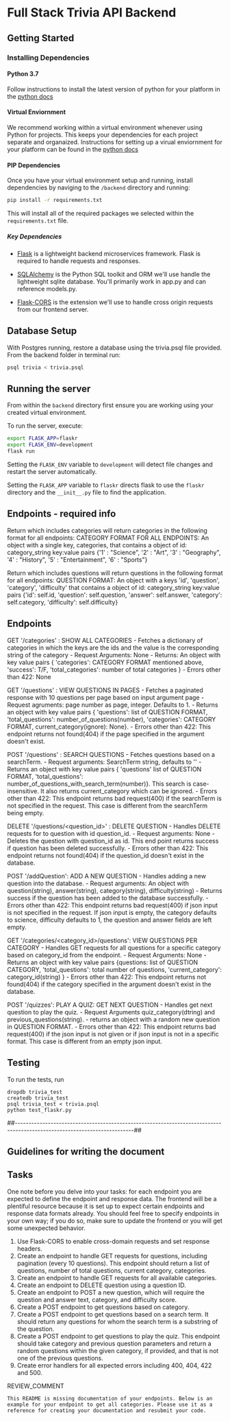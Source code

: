 # Full Stack Trivia API Backend

## Getting Started

### Installing Dependencies

#### Python 3.7

Follow instructions to install the latest version of python for your platform in the [python docs](https://docs.python.org/3/using/unix.html#getting-and-installing-the-latest-version-of-python)

#### Virtual Enviornment

We recommend working within a virtual environment whenever using Python for projects. This keeps your dependencies for each project separate and organaized. Instructions for setting up a virual enviornment for your platform can be found in the [python docs](https://packaging.python.org/guides/installing-using-pip-and-virtual-environments/)

#### PIP Dependencies

Once you have your virtual environment setup and running, install dependencies by naviging to the `/backend` directory and running:

```bash
pip install -r requirements.txt
```

This will install all of the required packages we selected within the `requirements.txt` file.

##### Key Dependencies

- [Flask](http://flask.pocoo.org/)  is a lightweight backend microservices framework. Flask is required to handle requests and responses.

- [SQLAlchemy](https://www.sqlalchemy.org/) is the Python SQL toolkit and ORM we'll use handle the lightweight sqlite database. You'll primarily work in app.py and can reference models.py. 

- [Flask-CORS](https://flask-cors.readthedocs.io/en/latest/#) is the extension we'll use to handle cross origin requests from our frontend server. 

## Database Setup
With Postgres running, restore a database using the trivia.psql file provided. From the backend folder in terminal run:
```bash
psql trivia < trivia.psql
```

## Running the server

From within the `backend` directory first ensure you are working using your created virtual environment.

To run the server, execute:

```bash
export FLASK_APP=flaskr
export FLASK_ENV=development
flask run
```

Setting the `FLASK_ENV` variable to `development` will detect file changes and restart the server automatically.

Setting the `FLASK_APP` variable to `flaskr` directs flask to use the `flaskr` directory and the `__init__.py` file to find the application. 




## Endpoints - required info

Return which includes categories will return categories in the following format for all endpoints:
CATEGORY FORMAT FOR ALL ENDPOINTS: An object with a single key, categories, that contains a object of id: category_string key:value pairs
    {'1' : "Science",
     '2' : "Art",
     '3' : "Geography", 
     '4' : "History",
     '5' : "Entertainment",
     '6' : "Sports"}

Return which includes questions will return questions in the following format for all endpoints:
QUESTION FORMAT:  An object with a keys 'id', 'question', 'category', 'difficulty' that contains a object of id: category_string key:value pairs
     {'id': self.id,
      'question': self.question,
      'answer': self.answer,
      'category': self.category,
      'difficulty': self.difficulty}

## Endpoints

GET '/categories' : SHOW ALL CATEGORIES
                - Fetches a dictionary of categories in which the keys are the ids and the value is the corresponding string of the category
                - Request Arguments: None
                - Returns: An object with key value pairs { 'categories': CATEGORY FORMAT mentioned above, 'success': T/F, 'total_categories': number of total categories } 
                - Errors other than 422: None

GET '/questions'  : VIEW QUESTIONS IN PAGES
                - Fetches a paginated response with 10 questions per page based on input argument page
                - Request agruments: page number as page, integer. Defaults to 1.
                - Returns an object with key value pairs { 'questions': list of QUESTION FORMAT, 'total_questions': number_of_questions(number), 'categories': CATEGORY FORMAT, current_category(ignore): None}.
                - Errors other than 422: This endpoint returns not found(404) if the page specified in the argument doesn't exist.

POST '/questions' : SEARCH QUESTIONS 
                - Fetches questions based on a searchTerm. 
                - Request arguments: SearchTerm string, defaults to ''
                - Returns an object with key value pairs { 'questions' list of QUESTION FORMAT, 'total_questions': number_of_questions_with_search_term(number)}. This search is case-insensitive. It also returns current_category which can be ignored.
                - Errors other than 422: This endpoint returns bad request(400) if the searchTerm is not specified in the request.
                                         This case is different from the searchTerm being empty.

DELETE '/questions/<question_id>' : DELETE QUESTION
                - Handles DELETE requests for to question with id question_id. 
                - Request arguments: None
                - Deletes the question with question_id as id. This end point returns success if question has been deleted successfully.
                - Errors other than 422: This endpoint returns not found(404) if the question_id doesn't exist in the database.

POST '/addQuestion': ADD A NEW QUESTION
                - Handles adding a new question into the database. 
                - Request arguments: An object with question(string), answer(string), category(string), difficulty(string)
                - Returns success if the question has been added to the database successfully.
                - Errors other than 422: This endpoint returns bad request(400) if json input is not specified in the request.
                                         If json input is empty, the category defaults to science, difficulty defaults to 1, the question and answer fields are left empty.


GET '/categories/<category_id>/questions':  VIEW QUESTIONS PER CATEGORY
                - Handles GET requests for all questions for a specific category based on category_id from the endpoint.
                - Request Arguments: None
                - Returns an object with key value pairs {questions: list of QUESTION CATEGORY, 'total_questions': total number of questions, 'current_category': category_id(string)  }
                - Errors other than 422: This endpoint returns not found(404) if the category specified in the argument 
                                                  doesn't exist in the database.
  
POST '/quizzes':  PLAY A QUIZ: GET NEXT QUESTION
                - Handles get next question to play the quiz.
                - Request Arguments quiz_category(dtring) and previous_questions(string).
                - returns an object with a random new question in QUESTION FORMAT.
                - Errors other than 422: This endpoint returns bad request(400) if the json input is not given or if json input is 
                        not in a specific format. This case is different from an empty json input.


## Testing
To run the tests, run
```
dropdb trivia_test
createdb trivia_test
psql trivia_test < trivia.psql
python test_flaskr.py
```



##-------------------------------------------------------------------------------------------------------------------------##
## Guidelines for writing the document
## Tasks

One note before you delve into your tasks: for each endpoint you are expected to define the endpoint and response data. The frontend will be a plentiful resource because it is set up to expect certain endpoints and response data formats already. You should feel free to specify endpoints in your own way; if you do so, make sure to update the frontend or you will get some unexpected behavior. 

1. Use Flask-CORS to enable cross-domain requests and set response headers. 
2. Create an endpoint to handle GET requests for questions, including pagination (every 10 questions). This endpoint should return a list of questions, number of total questions, current category, categories. 
3. Create an endpoint to handle GET requests for all available categories. 
4. Create an endpoint to DELETE question using a question ID. 
5. Create an endpoint to POST a new question, which will require the question and answer text, category, and difficulty score. 
6. Create a POST endpoint to get questions based on category. 
7. Create a POST endpoint to get questions based on a search term. It should return any questions for whom the search term is a substring of the question. 
8. Create a POST endpoint to get questions to play the quiz. This endpoint should take category and previous question parameters and return a random questions within the given category, if provided, and that is not one of the previous questions. 
9. Create error handlers for all expected errors including 400, 404, 422 and 500. 

REVIEW_COMMENT
```
This README is missing documentation of your endpoints. Below is an example for your endpoint to get all categories. Please use it as a reference for creating your documentation and resubmit your code. 
